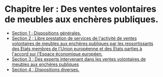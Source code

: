 # Chapitre Ier : Des ventes volontaires de meubles aux enchères publiques.

- [Section 1 : Dispositions générales.](section-1)
- [Section 2 : Libre prestation de services de l'activité de ventes volontaires de meubles aux enchères publiques par les ressortissants des Etats membres de  l'Union européenne et des Etats parties à l'accord sur l'Espace économique européen.](section-2)
- [Section 3 : Des experts intervenant dans les ventes volontaires de meubles aux enchères publiques](section-3)
- [Section 4 : Dispositions diverses.](section-4)
